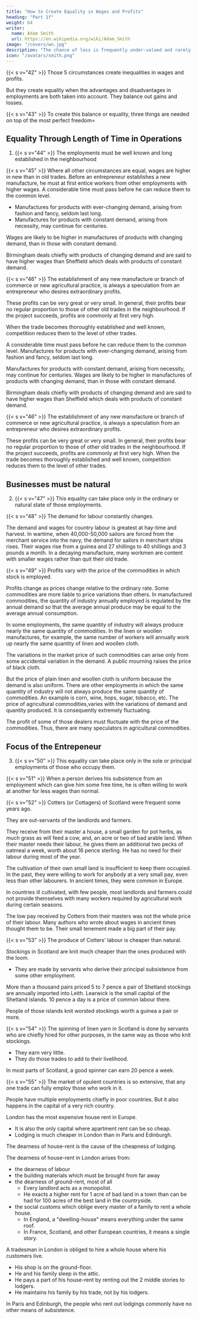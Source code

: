 ```yaml
---
title: "How to Create Equality in Wages and Profits"
heading: "Part 1f"
weight: 64
writer:
  name: Adam Smith
  url: https://en.wikipedia.org/wiki/Adam_Smith
image: "/covers/wn.jpg"
description: "The chance of loss is frequently under-valued and rarely valued more than it is worth"
icon: "/avatars/smith.png"
---
```



<!-- heading=  "Chapter 10, Part 1d=  Profit and wage inequality in different Occupations and Businesses" -->


{{< s v="42" >}} Those 5 circumstances create inequalities in wages and profits.

But they create equality when the advantages and disadvantages in employments are both taken into account. They balance out gains and losses.

{{< s v="43" >}} To create this balance or equality, three things are needed on top of the most perfect freedom= 


## Equality Through Length of Time in Operations

1. {{< s v="44" >}} The employments must be well known and long established in the neighbourhood

{{< s v="45" >}} Where all other circumstances are equal, wages are higher in new than in old trades. Before an entrepreneur establishes a new manufacture, he must at first entice workers from other employments with higher wages. A considerable time must pass before he can reduce them to the common level.

- Manufactures for products with ever-changing demand, arising from fashion and fancy, seldom last long.
- Manufactures for products with constant demand, arising from necessity, may continue for centuries.

Wages are likely to be higher in manufactures of products with changing demand, than in those with constant demand.

Birmingham deals chiefly with products of changing demand and are said to have higher wages than Sheffield which deals with products of constant demand.

{{< s v="46" >}} The establishment of any new manufacture or branch of commerce or new agricultural practice, is always a speculation from an entrepreneur who desires extraordinary profits.

These profits can be very great or very small.
In general, their profits bear no regular proportion to those of other old trades in the neighbourhood.
If the project succeeds, profits are commonly at first very high.

When the trade becomes thoroughly established and well known, competition reduces them to the level of other trades.

A considerable time must pass before he can reduce them to the common level.
Manufactures for products with ever-changing demand, arising from fashion and fancy, seldom last long.

Manufactures for products with constant demand, arising from necessity, may continue for centuries.
Wages are likely to be higher in manufactures of products with changing demand, than in those with constant demand.

Birmingham deals chiefly with products of changing demand and are said to have higher wages than Sheffield which deals with products of constant demand.

{{< s v="46" >}} The establishment of any new manufacture or branch of commerce or new agricultural practice, is always a speculation from an entrepreneur who desires extraordinary profits.

These profits can be very great or very small.
In general, their profits bear no regular proportion to those of other old trades in the neighbourhood.
If the project succeeds, profits are commonly at first very high.
When the trade becomes thoroughly established and well known, competition reduces them to the level of other trades.


## Businesses must be natural


2. {{< s v="47" >}} This equality can take place only in the ordinary or natural state of those employments.

{{< s v="48" >}} The demand for labour constantly changes.

The demand and wages for country labour is greatest at hay-time and harvest.
In wartime, when 40,000-50,000 sailors are forced from the merchant service into the navy, the demand for sailors in merchant ships rises.
Their wages rise from a guinea and 27 shillings to 40 shillings and 3 pounds a month.
In a decaying manufacture, many workmen are content with smaller wages rather than quit their old trade.


{{< s v="49" >}} Profits vary with the price of the commodities in which stock is employed.

Profits change as prices change relative to the ordinary rate.
Some commodities are more liable to price variations than others.
In manufactured commodities, the quantity of industry annually employed is regulated by the annual demand so that the average annual produce may be equal to the average annual consumption.

In some employments, the same quantity of industry will always produce nearly the same quantity of commodities.
In the linen or woollen manufactures, for example, the same number of workers will annually work up nearly the same quantity of linen and woollen cloth.

The variations in the market price of such commodities can arise only from some accidental variation in the demand.
A public mourning raises the price of black cloth.

But the price of plain linen and woollen cloth is uniform because the demand is also uniform.
There are other employments in which the same quantity of industry will not always produce the same quantity of commodities.
An example is corn, wine, hops, sugar, tobacco, etc.
The price of agricultural commodities,varies with the variations of demand and quantity produced.
It is consequently extremely fluctuating.

The profit of some of those dealers must fluctuate with the price of the commodities.
Thus, there are many speculators in agricultural commodities.


## Focus of the Entrepeneur

3. {{< s v="50" >}} This equality can take place only in the sole or principal employments of those who occupy them.

{{< s v="51" >}} When a person derives his subsistence from an employment which can give him some free time, he is often willing to work at another for less wages than normal.

{{< s v="52" >}} Cotters (or Cottagers) of Scotland were frequent some years ago.

They are out-servants of the landlords and farmers.

They receive from their master a house, a small garden for pot herbs, as much grass as will feed a cow, and, an acre or two of bad arable land.
When their master needs their labour, he gives them an additional two pecks of oatmeal a week, worth about 16 pence sterling.
    He has no need for their labour during most of the year.

The cultivation of their own small land is insufficient to keep them occupied.
In the past, they were willing to work for anybody at a very small pay, even less than other labourers.
In ancient times, they were common in Europe.

In countries ill cultivated, with few people, most landlords and farmers could not provide themselves with many workers required by agricultural work during certain seasons.

The low pay received by Cotters from their masters was not the whole price of their labour.
Many authors who wrote about wages in ancient times thought them to be.
Their small tenement made a big part of their pay.


{{< s v="53" >}} The produce of Cotters' labour is cheaper than natural.

Stockings in Scotland are knit much cheaper than the ones produced with the loom.
- They are made by servants who derive their principal subsistence from some other employment.

More than a thousand pairs priced 5 to 7 pence a pair of Shetland stockings are annually imported into Leith.
Learwick is the small capital of the Shetland islands.
10 pence a day is a price of common labour there.

People of those islands knit worsted stockings worth a guinea a pair or more.

{{< s v="54" >}} The spinning of linen yarn in Scotland is done by servants who are chiefly hired for other purposes, in the same way as those who knit stockings.
- They earn very little.
- They do those trades to add to their livelihood.

In most parts of Scotland, a good spinner can earn 20 pence a week.


{{< s v="55" >}} The market of opulent countries is so extensive, that any one trade can fully employ those who work in it.

People have multiple employments chiefly in poor countries. But it also happens in the capital of a very rich country.

<!-- Instances of people living by one employment while deriving some little wage from another, occur  -->

London has the most expensive house rent in Europe.
- It is also the only capital where apartment rent can be so cheap.
- Lodging is much cheaper in London than in Paris and Edinburgh.

The dearness of house-rent is the cause of the cheapness of lodging.

The dearness of house-rent in London arises from:
- the dearness of labour
- the building materials which must be brought from far away
- the dearness of ground-rent, most of all
  - Every landlord acts as a monopolist.
  - He exacts a higher rent for 1 acre of bad land in a town than can be had for 100 acres of the best land in the countryside.
- the social customs which oblige every master of a family to rent a whole house<!-- from top to bottom -->.
  - In England, a "dwelling-house" means everything under the same roof.
  - In France, Scotland, and other European countries, it means a single story.

A tradesman in London is obliged to hire a whole house where his customers live.
- His shop is on the ground-floor.
- He and his family sleep in the attic.
- He pays a part of his house-rent by renting out the 2 middle stories to lodgers.
- He maintains his family by his trade, not by his lodgers.

In Paris and Edinburgh, the people who rent out lodgings commonly have no other means of subsistence.
